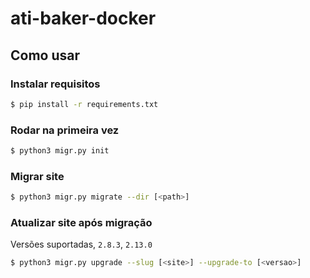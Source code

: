 # ati-baker-docker

## Como usar

### Instalar requisitos
```sh
$ pip install -r requirements.txt 
```
### Rodar na primeira vez

```sh
$ python3 migr.py init
```
### Migrar site
```sh
$ python3 migr.py migrate --dir [<path>]
```
### Atualizar site após migração
Versões suportadas, ```2.8.3```, ```2.13.0```
```sh
$ python3 migr.py upgrade --slug [<site>] --upgrade-to [<versao>]
```
